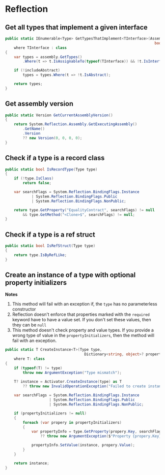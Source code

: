 # Reflection

## Get all types that implement a given interface

```csharp
public static IEnumerable<Type> GetTypesThatImplement<TInterface>(Assembly assembly,
                                                                    bool includeAbstract = false)
    where TInterface : class
{
    var types = assembly.GetTypes()
        .Where(t => t.IsAssignableTo(typeof(TInterface)) && !t.IsInterface);

    if (!includeAbstract)
        types = types.Where(t => !t.IsAbstract);

    return types;
}
```

## Get assembly version

```csharp
public static Version GetCurrentAssemblyVersion()
{
    return System.Reflection.Assembly.GetExecutingAssembly()
        .GetName()
        .Version
        ?? new Version(0, 0, 0, 0);
}
```

## Check if a type is a record class

```csharp
public static bool IsRecordType(Type type)
{
    if (!type.IsClass)
        return false;

    var searchFlags = System.Reflection.BindingFlags.Instance
            | System.Reflection.BindingFlags.Public
            | System.Reflection.BindingFlags.NonPublic;

    return type.GetProperty("EqualityContract", searchFlags) != null
        && type.GetMethod("<Clone>$", searchFlags) != null;
}
```

## Check if a type is a ref struct

```csharp
public static bool IsRefStruct(Type type)
{
    return type.IsByRefLike;
}
```

## Create an instance of a type with optional property initializers

**Notes**

1. This method will fail with an exception if, the `type` has no parameterless constructor
2. Reflection doesn't enforce that properties marked with the `required` keyword have to have a value set. If you don't set these values, then they can be `null`
3. This method doesn't check property and value types. If you provide a wrong type of value in the `propertyInitializers`, then the method will fail with an exception.

```csharp
public static T CreateInstance<T>(Type type,
                                    Dictionary<string, object>? propertyInitializers = null)
    where T: class
{
    if (typeof(T) != type)
        throw new ArgumentException("Type mismatch");

    T? instance = Activator.CreateInstance(type) as T
        ?? throw new InvalidOperationException("Failed to create instance");
    
    var searchFlags = System.Reflection.BindingFlags.Instance
                    | System.Reflection.BindingFlags.Public
                    | System.Reflection.BindingFlags.NonPublic;

    if (propertyInitializers != null)
    {
        foreach (var propery in propertyInitializers)
        {
            var propertyInfo = type.GetProperty(propery.Key, searchFlags)
                ?? throw new ArgumentException($"Property {propery.Key} not found");

            propertyInfo.SetValue(instance, propery.Value);
        }
    }

    return instance;
}
```
